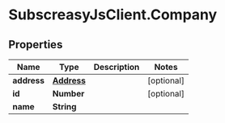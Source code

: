 # SubscreasyJsClient.Company

## Properties
Name | Type | Description | Notes
------------ | ------------- | ------------- | -------------
**address** | [**Address**](Address.md) |  | [optional] 
**id** | **Number** |  | [optional] 
**name** | **String** |  | 


